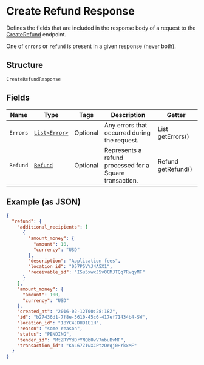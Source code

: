 
# Create Refund Response

Defines the fields that are included in the response body of
a request to the [CreateRefund](api-endpoint:Transactions-CreateRefund) endpoint.

One of `errors` or `refund` is present in a given response (never both).

## Structure

`CreateRefundResponse`

## Fields

| Name | Type | Tags | Description | Getter |
|  --- | --- | --- | --- | --- |
| `Errors` | [`List<Error>`](../../doc/models/error.md) | Optional | Any errors that occurred during the request. | List<Error> getErrors() |
| `Refund` | [`Refund`](../../doc/models/refund.md) | Optional | Represents a refund processed for a Square transaction. | Refund getRefund() |

## Example (as JSON)

```json
{
  "refund": {
    "additional_recipients": [
      {
        "amount_money": {
          "amount": 10,
          "currency": "USD"
        },
        "description": "Application fees",
        "location_id": "057P5VYJ4A5X1",
        "receivable_id": "ISu5xwxJ5v0CMJTQq7RvqyMF"
      }
    ],
    "amount_money": {
      "amount": 100,
      "currency": "USD"
    },
    "created_at": "2016-02-12T00:28:18Z",
    "id": "b27436d1-7f8e-5610-45c6-417ef71434b4-SW",
    "location_id": "18YC4JDH91E1H",
    "reason": "some reason",
    "status": "PENDING",
    "tender_id": "MtZRYYdDrYNQbOvV7nbuBvMF",
    "transaction_id": "KnL67ZIwXCPtzOrqj0HrkxMF"
  }
}
```

